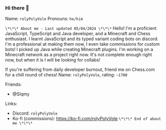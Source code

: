 ### Hi there 👋

Name: `rolyPolyVole`
Pronouns: `he/him`

`\*\*\* About me - Last updated 05/04/2024 \*\*\*`
Hello! I'm a proficient JavaScript, TypeScript and Java developer, and a Minecraft and Chess enthusiast.
I learnt JavaScript and its typed variant coding bots on discord. I'm a professional at making them now, I even take commissions for custom bots!
I picked up Java while creating Minecraft plugins. I'm working on a Minecraft network as a project right now. It's not complete enough right now, but when it is I will be looking for collabs!

If you're suffering from daily developer burnout, friend me on Chess.com for a chill round of chess!
Name: `rolyPolyVole`, rating: `~1700`

Friends:
- @Slqmy

Links:
- Discord: `rolyPolyVole`
- Ko-fi (commissions): https://ko-fi.com/rolyPolyVole
`\*\*\* End of about me \*\*\*`
